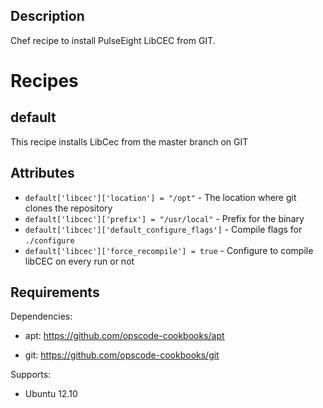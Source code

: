 Description
-----------
Chef recipe to install PulseEight LibCEC from GIT.

Recipes
=======
default
-------
This recipe installs LibCec from the master branch on GIT

Attributes
----------

* ```default['libcec']['location'] = "/opt"``` - The location where git clones the repository
* ```default['libcec']['prefix'] = "/usr/local"``` - Prefix for the binary
* ```default['libcec']['default_configure_flags']``` - Compile flags for ```./configure```
* ```default['libcec']['force_recompile'] = true``` - Configure to compile libCEC on every run or not

Requirements
------------

Dependencies: 

* apt: https://github.com/opscode-cookbooks/apt

* git: https://github.com/opscode-cookbooks/git

Supports:

* Ubuntu 12.10